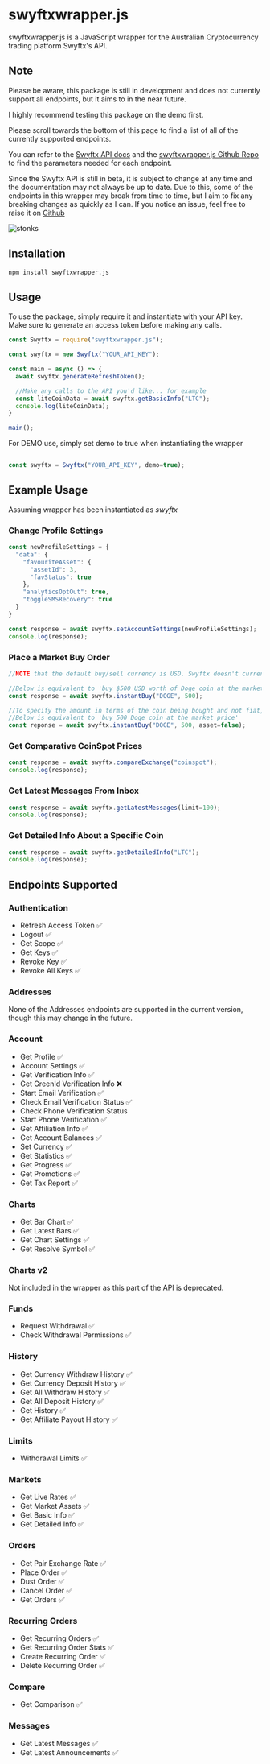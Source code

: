 # swyftxwrapper.js

swyftxwrapper.js is a JavaScript wrapper for the Australian Cryptocurrency trading platform Swyftx's API.

## Note

Please be aware, this package is still in development and does not currently support all endpoints, but it aims to in the near future. 

I highly recommend testing this package on the demo first.

Please scroll towards the bottom of this page to find a list of all of the currently supported endpoints.

You can refer to the [Swyftx API docs](https://docs.swyftx.com.au/) and the [swyftxwrapper.js Github Repo](https://github.com/jesse10klein/SwyftxWrapper.js) to find the parameters needed for each endpoint.

Since the Swyftx API is still in beta, it is subject to change at any time and the documentation may not always be up to date. Due to this, some of the endpoints in this wrapper may break from time to time, but I aim to fix any breaking changes as quickly as I can. If you notice an issue, feel free to raise it on [Github](https://github.com/jesse10klein/SwyftxWrapper.js)

![stonks](https://media.giphy.com/media/XDAY1NNG2VvobAp9o0/giphy.gif)

## Installation

```bash
npm install swyftxwrapper.js
```

## Usage

To use the package, simply require it and instantiate with your API key. Make sure to generate an access token before making any calls.

```javascript
const Swyftx = require("swyftxwrapper.js");

const swyftx = new Swyftx("YOUR_API_KEY");

const main = async () => {
  await swyftx.generateRefreshToken();

  //Make any calls to the API you'd like... for example
  const liteCoinData = await swyftx.getBasicInfo("LTC");
  console.log(liteCoinData);
}

main();
```

For DEMO use, simply set demo to true when instantiating the wrapper

```javascript

const swyftx = Swyftx("YOUR_API_KEY", demo=true);

```

## Example Usage

Assuming wrapper has been instantiated as *swyftx*

### Change Profile Settings

```javascript
const newProfileSettings = {
  "data": {
    "favouriteAsset": {
      "assetId": 3,
      "favStatus": true
    },
    "analyticsOptOut": true,
    "toggleSMSRecovery": true
  }
}

const response = await swyftx.setAccountSettings(newProfileSettings);
console.log(response);
```

### Place a Market Buy Order

```javascript
//NOTE that the default buy/sell currency is USD. Swyftx doesn't currently allow "AUD" to be specified through the API

//Below is equivalent to 'buy $500 USD worth of Doge coin at the market price'
const response = await swyftx.instantBuy("DOGE", 500);

//To specify the amount in terms of the coin being bought and not fiat, set asset=false
//Below is equivalent to 'buy 500 Doge coin at the market price'
const reponse = await swyftx.instantBuy("DOGE", 500, asset=false);

```

### Get Comparative CoinSpot Prices

```javascript
const response = await swyftx.compareExchange("coinspot");
console.log(response);
```

### Get Latest Messages From Inbox
```javascript
const response = await swyftx.getLatestMessages(limit=100);
console.log(response);
```

### Get Detailed Info About a Specific Coin
```javascript
const response = await swyftx.getDetailedInfo("LTC");
console.log(response);
```


## Endpoints Supported

### Authentication
* Refresh Access Token &#x2705;
* Logout &#x2705;
* Get Scope &#x2705;
* Get Keys &#x2705;
* Revoke Key &#x2705;
* Revoke All Keys &#x2705;

### Addresses

None of the Addresses endpoints are supported in the current version, though this may change in the future.

### Account

* Get Profile &#x2705;
* Account Settings &#x2705;
* Get Verification Info &#x2705;
* Get GreenId Verification Info &#10060;
* Start Email Verification &#x2705;
* Check Email Verification Status &#x2705;
* Check Phone Verification Status
* Start Phone Verification &#x2705;
* Get Affiliation Info &#x2705;
* Get Account Balances &#x2705;
* Set Currency &#x2705;
* Get Statistics &#x2705;
* Get Progress &#x2705;
* Get Promotions &#x2705;
* Get Tax Report &#x2705;

### Charts

* Get Bar Chart &#x2705;
* Get Latest Bars &#x2705;
* Get Chart Settings &#x2705;
* Get Resolve Symbol &#x2705;

### Charts v2

Not included in the wrapper as this part of the API is deprecated.

### Funds

* Request Withdrawal &#x2705;
* Check Withdrawal Permissions &#x2705;

### History

* Get Currency Withdraw History &#x2705;
* Get Currency Deposit History &#x2705;
* Get All Withdraw History &#x2705;
* Get All Deposit History &#x2705;
* Get History &#x2705;
* Get Affiliate Payout History &#x2705;

### Limits

* Withdrawal Limits &#x2705;

### Markets

* Get Live Rates &#x2705;
* Get Market Assets &#x2705;
* Get Basic Info &#x2705;
* Get Detailed Info &#x2705;

### Orders

* Get Pair Exchange Rate &#x2705;
* Place Order &#x2705;
* Dust Order &#x2705;
* Cancel Order &#x2705;
* Get Orders &#x2705;

### Recurring Orders

* Get Recurring Orders &#x2705;
* Get Recurring Order Stats &#x2705;
* Create Recurring Order &#x2705;
* Delete Recurring Order &#x2705;

### Compare

* Get Comparison &#x2705;

### Messages

* Get Latest Messages &#x2705;
* Get Latest Announcements &#x2705;


